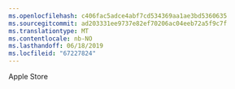 ```yaml
---
ms.openlocfilehash: c406fac5adce4abf7cd534369aa1ae3bd5360635
ms.sourcegitcommit: ad203331ee9737e82ef70206ac04eeb72a5f9c7f
ms.translationtype: MT
ms.contentlocale: nb-NO
ms.lasthandoff: 06/18/2019
ms.locfileid: "67227824"
---
```

Apple Store